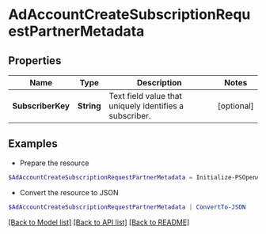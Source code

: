 # AdAccountCreateSubscriptionRequestPartnerMetadata
## Properties

Name | Type | Description | Notes
------------ | ------------- | ------------- | -------------
**SubscriberKey** | **String** | Text field value that uniquely identifies a subscriber. | [optional] 

## Examples

- Prepare the resource
```powershell
$AdAccountCreateSubscriptionRequestPartnerMetadata = Initialize-PSOpenAPIToolsAdAccountCreateSubscriptionRequestPartnerMetadata  -SubscriberKey null
```

- Convert the resource to JSON
```powershell
$AdAccountCreateSubscriptionRequestPartnerMetadata | ConvertTo-JSON
```

[[Back to Model list]](../README.md#documentation-for-models) [[Back to API list]](../README.md#documentation-for-api-endpoints) [[Back to README]](../README.md)

